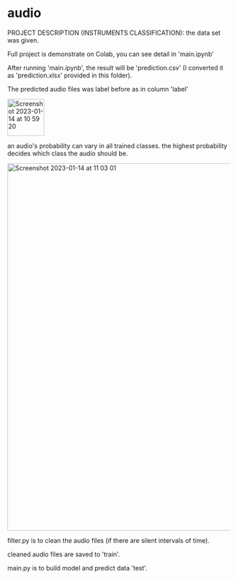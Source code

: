 # audio
PROJECT DESCRIPTION (INSTRUMENTS CLASSIFICATION): the data set was given. 


Full project is demonstrate on Colab, you can see detail in 'main.ipynb'


After running 'main.ipynb', the result will be 'prediction.csv' (I converted it as 'prediction.xlsx' provided in this folder).

The predicted audio files was label before as in column 'label'

<img width="83" alt="Screenshot 2023-01-14 at 10 59 20" src="https://user-images.githubusercontent.com/107643269/212449726-4b121a90-9f13-4e9c-8efc-a67f85ea5173.png">

an audio's probability can vary  in all trained classes. the highest probability decides which class the audio should be. 

<img width="828" alt="Screenshot 2023-01-14 at 11 03 01" src="https://user-images.githubusercontent.com/107643269/212449839-bc8a0a69-7931-484d-bd9f-9f436fff3b98.png">


filter.py is to clean the audio files (if there are silent intervals of time). 

cleaned audio files are saved to 'train'. 

main.py is to build model and predict data 'test'.





